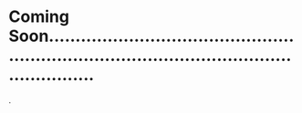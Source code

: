 # Coming Soon...................................................................................................................
.

